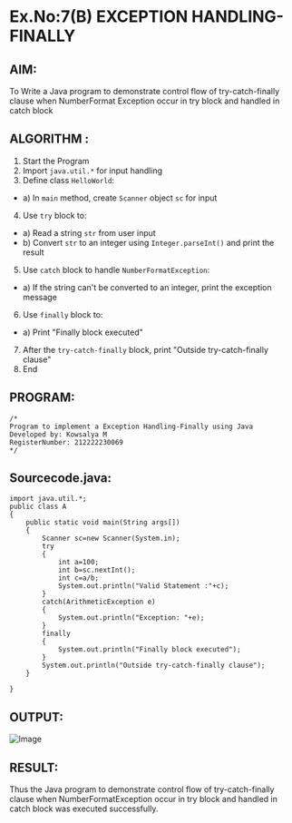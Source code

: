 # Ex.No:7(B) EXCEPTION HANDLING-FINALLY
## AIM:
To Write a Java program to demonstrate control flow of try-catch-finally clause when NumberFormat Exception occur in try block and handled in catch block


## ALGORITHM :
1.	Start the Program
2.	Import `java.util.*` for input handling
3.	Define class `HelloWorld`:
-	a) In `main` method, create `Scanner` object `sc` for input
4.	Use `try` block to:
-	a) Read a string `str` from user input
-	b) Convert `str` to an integer using `Integer.parseInt()` and print the result
5.	Use `catch` block to handle `NumberFormatException`:
-	a) If the string can't be converted to an integer, print the exception message
6.	Use `finally` block to:
-	a) Print "Finally block executed"
7.	After the `try-catch-finally` block, print "Outside try-catch-finally clause"
8.	End



## PROGRAM:
 ```
/*
Program to implement a Exception Handling-Finally using Java
Developed by: Kowsalya M
RegisterNumber: 212222230069
*/
```

## Sourcecode.java:
```
import java.util.*;
public class A
{
    public static void main(String args[])
    {
        Scanner sc=new Scanner(System.in);
        try
        {
            int a=100;
            int b=sc.nextInt();
            int c=a/b;
            System.out.println("Valid Statement :"+c);
        }
        catch(ArithmeticException e)
        {
            System.out.println("Exception: "+e);
        }
        finally
        {
            System.out.println("Finally block executed");
        }
        System.out.println("Outside try-catch-finally clause");
    }
    
}
```





## OUTPUT:

![Image](https://github.com/user-attachments/assets/edd49798-40ff-4e35-b2e4-e0af5be8da75)
## RESULT:
Thus the Java program to demonstrate control flow of try-catch-finally clause when NumberFormatException occur in try block and handled in catch block was executed successfully.



